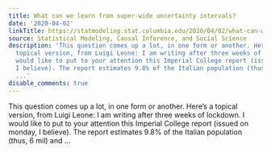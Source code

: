 ```yaml
---
title: What can we learn from super-wide uncertainty intervals?
date: '2020-04-02'
linkTitle: https://statmodeling.stat.columbia.edu/2020/04/02/what-can-we-learn-from-super-wide-uncertainty-intervals/
source: Statistical Modeling, Causal Inference, and Social Science
description: 'This question comes up a lot, in one form or another. Here&#8217;s a
  topical version, from Luigi Leone: I am writing after three weeks of lockdown. I
  would like to put to your attention this Imperial College report (issued on monday,
  I believe). The report estimates 9.8% of the Italian population (thus, 6 mil) and
  ...'
disable_comments: true
---
```

This question comes up a lot, in one form or another. Here&#8217;s a topical version, from Luigi Leone: I am writing after three weeks of lockdown. I would like to put to your attention this Imperial College report (issued on monday, I believe). The report estimates 9.8% of the Italian population (thus, 6 mil) and ...